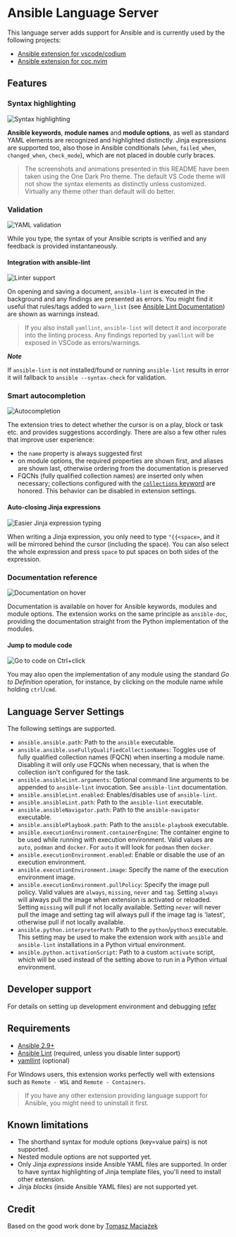 # Ansible Language Server

This language server adds support for Ansible and is currently used by the
following projects:

* [Ansible extension for vscode/codium](https://github.com/ansible/vscode-ansible)
* [Ansible extension for coc.nvim](https://github.com/yaegassy/coc-ansible)

## Features

### Syntax highlighting

![Syntax highlighting](images/syntax-highlighting.png)

**Ansible keywords**, **module names** and **module options**, as well as
standard YAML elements are recognized and highlighted distinctly. Jinja
expressions are supported too, also those in Ansible conditionals (`when`,
`failed_when`, `changed_when`, `check_mode`), which are not placed in double
curly braces.

> The screenshots and animations presented in this README have been taken using
> the One Dark Pro theme. The default VS Code theme will not show the syntax
> elements as distinctly unless customized. Virtually any theme other than
> default will do better.

### Validation

![YAML validation](images/yaml-validation.gif)

While you type, the syntax of your Ansible scripts is verified and any feedback
is provided instantaneously.

#### Integration with ansible-lint

![Linter support](images/ansible-lint.gif)

On opening and saving a document, `ansible-lint` is executed in the background
and any findings are presented as errors. You might find it useful that
rules/tags added to `warn_list`
(see [Ansible Lint Documentation](https://ansible-lint.readthedocs.io/en/latest/configuring.html))
are shown as warnings instead.

> If you also install `yamllint`, `ansible-lint` will detect it and incorporate
> into the linting process. Any findings reported by `yamllint` will be exposed
> in VSCode as errors/warnings.

***Note***

If `ansible-lint` is not installed/found or running `ansible-lint` results in
error it will fallback to `ansible --syntax-check` for validation.

### Smart autocompletion

![Autocompletion](images/smart-completions.gif)

The extension tries to detect whether the cursor is on a play, block or task
etc. and provides suggestions accordingly. There are also a few other rules that
improve user experience:

* the `name` property is always suggested first
* on module options, the required properties are shown first, and aliases are
  shown last, otherwise ordering from the documentation is preserved
* FQCNs (fully qualified collection names) are inserted only when necessary;
  collections configured with the
  [`collections` keyword]([LINK](https://docs.ansible.com/ansible/latest/user_guide/collections_using.html#simplifying-module-names-with-the-collections-keyword))
  are honored. This behavior can be disabled in extension settings.

#### Auto-closing Jinja expressions

![Easier Jinja expression typing](images/jinja-expression.gif)

When writing a Jinja expression, you only need to type `"{{<space>`, and it
will be mirrored behind the cursor (including the space). You can also select
the whole expression and press `space` to put spaces on both sides of the
expression.

### Documentation reference

![Documentation on hover](images/hover-documentation-module.png)

Documentation is available on hover for Ansible keywords, modules and module
options. The extension works on the same principle as `ansible-doc`, providing
the documentation straight from the Python implementation of the modules.

#### Jump to module code

![Go to code on Ctrl+click](images/go-to-definition.gif)

You may also open the implementation of any module using the standard *Go to
Definition* operation, for instance, by clicking on the module name while
holding `ctrl`/`cmd`.

## Language Server Settings

The following settings are supported.

* `ansible.ansible.path`: Path to the `ansible` executable.
* `ansible.ansible.useFullyQualifiedCollectionNames`: Toggles use of
  fully qualified collection names (FQCN) when inserting a module name.
  Disabling it will only use FQCNs when necessary, that is when the collection
  isn't configured for the task.
* `ansible.ansibleLint.arguments`: Optional command line arguments to be
  appended to `ansible-lint` invocation. See `ansible-lint` documentation.
* `ansible.ansibleLint.enabled`: Enables/disables use of `ansible-lint`.
* `ansible.ansibleLint.path`: Path to the `ansible-lint` executable.
* `ansible.ansibleNavigator.path`: Path to the `ansible-navigator` executable.
* `ansible.ansiblePlaybook.path`: Path to the `ansible-playbook` executable.
* `ansible.executionEnvironment.containerEngine`: The container engine to be used
  while running with execution environment. Valid values are `auto`, `podman` and
  `docker`. For `auto` it will look for `podman` then `docker`.
* `ansible.executionEnvironment.enabled`: Enable or disable the use of an
   execution environment.
* `ansible.executionEnvironment.image`: Specify the name of the execution environment image.
* `ansible.executionEnvironment.pullPolicy`: Specify the image pull policy. Valid values are `always`,
  `missing`, `never` and `tag`. Setting `always` will always pull the image when extension is activated or reloaded.
  Setting `missing` will pull if not locally available. Setting `never` will never pull the image and setting
  tag will always pull if the image tag is 'latest', otherwise pull if not locally available.
* `ansible.python.interpreterPath`: Path to the `python`/`python3` executable.
  This setting may be used to make the extension work with `ansible` and
  `ansible-lint` installations in a Python virtual environment.
* `ansible.python.activationScript`: Path to a custom `activate` script, which
  will be used instead of the setting above to run in a Python virtual
  environment.


## Developer support

For details on setting up development environment and debugging [refer](doc/development.md)

## Requirements

* [Ansible 2.9+](https://docs.ansible.com/ansible/latest/index.html)
* [Ansible Lint](https://ansible-lint.readthedocs.io/en/latest/) (required,
  unless you disable linter support)
* [yamllint](https://yamllint.readthedocs.io/en/stable/) (optional)

For Windows users, this extension works perfectly well with extensions such as
`Remote - WSL` and `Remote - Containers`.

> If you have any other extension providing language support for Ansible, you
  might need to uninstall it first.

## Known limitations

* The shorthand syntax for module options (key=value pairs) is not supported.
* Nested module options are not supported yet.
* Only Jinja *expressions* inside Ansible YAML files are supported. In order to
  have syntax highlighting of Jinja template files, you'll need to install other
  extension.
* Jinja *blocks* (inside Ansible YAML files) are not supported yet.

## Credit

Based on the good work done by [Tomasz Maciążek](https://github.com/tomaciazek/vscode-ansible)
